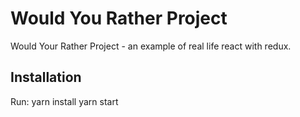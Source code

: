 # Would You Rather Project

Would Your Rather Project - an example of real life react with redux.

## Installation

Run:
    yarn install
    yarn start
